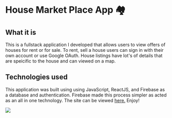 # House Market Place App 🏘

## What it is
This is a fullstack application I developed that allows users to view offers of houses for rent or for sale. To rent, sell a house users can sign in with their own account or use Google OAuth. House listings have lot's of details that are speicific to the house and can viewed on a map. 

## Technologies used
This application was built using using JavaScript, ReactJS, and Firebase as a database and authentication. Firebase made this process simpler as acted as an all in one technology. The site can be viewed [here.](https://house-market-place.vercel.app) Enjoy!

<img src="https://user-images.githubusercontent.com/81720594/147857625-a39ee65c-bec1-47c0-b3ba-740066c2bb1d.png"/>
